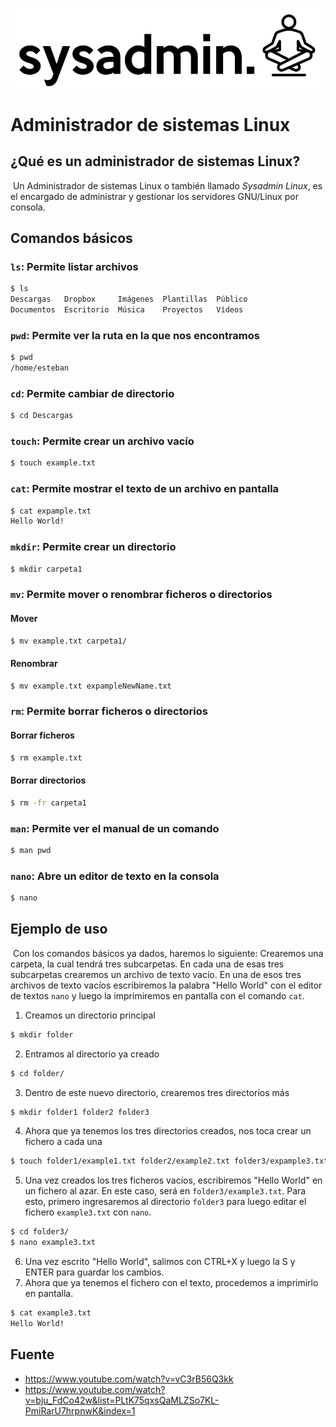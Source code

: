 ![](.images/sysadmin-administrador-sistemas-servidores-conclusion-desdelinux-830x210.png)

# Administrador de sistemas Linux

## ¿Qué es un administrador de sistemas Linux?

​	Un Administrador de sistemas Linux o también llamado _Sysadmin Linux_, es el encargado de administrar y gestionar los servidores GNU/Linux por consola.

## Comandos básicos

### `ls`: Permite listar archivos

~~~bash
$ ls
Descargas   Dropbox     Imágenes  Plantillas  Público
Documentos  Escritorio  Música    Proyectos   Vídeos
~~~

### `pwd`: Permite ver la ruta en la que nos encontramos

~~~bash
$ pwd
/home/esteban
~~~

### `cd`: Permite cambiar de directorio

~~~bash
$ cd Descargas
~~~

### `touch`: Permite crear un archivo vacío

~~~bash
$ touch example.txt
~~~

### `cat`: Permite mostrar el texto de un archivo en pantalla

~~~bash
$ cat expample.txt
Hello World!
~~~

### `mkdir`: Permite crear un directorio

~~~bash
$ mkdir carpeta1
~~~

### `mv`: Permite mover o renombrar ficheros o directorios

#### Mover

~~~bash
$ mv example.txt carpeta1/
~~~

#### Renombrar

~~~bash
$ mv example.txt expampleNewName.txt
~~~

### `rm`: Permite borrar ficheros o directorios

#### Borrar ficheros

~~~bash
$ rm example.txt
~~~

#### Borrar directorios

~~~bash
$ rm -fr carpeta1
~~~

### `man`: Permite ver el manual de un comando

~~~bash
$ man pwd
~~~

### `nano`: Abre un editor de texto en la consola

~~~bash
$ nano
~~~

## Ejemplo de uso

​	Con los comandos básicos ya dados, haremos lo siguiente: Crearemos una carpeta, la cual tendrá tres subcarpetas. En cada una de esas tres subcarpetas crearemos un archivo de texto vacío. En una de esos tres archivos de texto vacíos escribiremos la palabra "Hello World" con el editor de textos `nano` y luego la imprimiremos en pantalla con el comando `cat`.

1. Creamos un directorio principal

~~~bash
$ mkdir folder
~~~

2. Entramos al directorio ya creado

~~~bash
$ cd folder/
~~~

3. Dentro de este nuevo directorio, crearemos tres directorios más

~~~bash
$ mkdir folder1 folder2 folder3
~~~

4. Ahora que ya tenemos los tres directorios creados, nos toca crear un fichero a cada una

~~~bash
$ touch folder1/example1.txt folder2/example2.txt folder3/expample3.txt 
~~~

5. Una vez creados los tres ficheros vacíos, escribiremos "Hello World" en un fichero al azar. En este caso, será en `folder3/example3.txt`. Para esto, primero ingresaremos al directorio `folder3` para luego editar el fichero `example3.txt` con `nano`.

~~~bash
$ cd folder3/
$ nano example3.txt
~~~

6. Una vez escrito "Hello World", salimos con CTRL+X y luego la S y ENTER para guardar los cambios.
7. Ahora que ya tenemos el fichero con el texto, procedemos a imprimirlo en pantalla.

~~~bash
$ cat example3.txt
Hello World!
~~~

## Fuente

* https://www.youtube.com/watch?v=vC3rB56Q3kk
* https://www.youtube.com/watch?v=bju_FdCo42w&list=PLtK75qxsQaMLZSo7KL-PmiRarU7hrpnwK&index=1